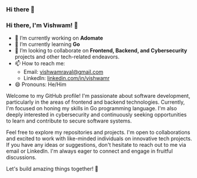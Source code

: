 ### Hi there 👋

<!--
**vishwamraval/vishwamraval** is a ✨ _special_ ✨ repository because its `README.md` (this file) appears on your GitHub profile.

Here are some ideas to get you started:
-->

### Hi there, I'm Vishwam! 👋

- 🔭 I’m currently working on **Adomate**
- 🌱 I’m currently learning **Go**
- 👯 I’m looking to collaborate on **Frontend, Backend, and Cybersecurity** projects and other tech-related endeavors.
- 📫 How to reach me:
  - Email: [vishwamraval@gmail.com](mailto:vishwamraval@gmail.com)
  - LinkedIn: [linkedin.com/in/vishwamr](https://www.linkedin.com/in/vishwamr/)
- 😄 Pronouns: He/Him

Welcome to my GitHub profile! I'm passionate about software development, particularly in the areas of frontend and backend technologies. Currently, I'm focused on honing my skills in Go programming language. I'm also deeply interested in cybersecurity and continuously seeking opportunities to learn and contribute to secure software systems.

Feel free to explore my repositories and projects. I'm open to collaborations and excited to work with like-minded individuals on innovative tech projects. If you have any ideas or suggestions, don't hesitate to reach out to me via email or LinkedIn. I'm always eager to connect and engage in fruitful discussions.

Let's build amazing things together! 🚀
